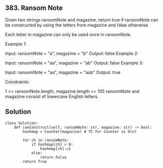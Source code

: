 ## 383. Ransom Note
Given two strings ransomNote and magazine, return true if ransomNote can be constructed by using the letters from magazine and false otherwise.

Each letter in magazine can only be used once in ransomNote.

 

Example 1:

Input: ransomNote = "a", magazine = "b"
Output: false
Example 2:

Input: ransomNote = "aa", magazine = "ab"
Output: false
Example 3:

Input: ransomNote = "aa", magazine = "aab"
Output: true
 

Constraints:

1 <= ransomNote.length, magazine.length <= 105
ransomNote and magazine consist of lowercase English letters.
## 
## Solution 
```
class Solution:
    def canConstruct(self, ransomNote: str, magazine: str) -> bool:
        hashmap = Counter(magazine) # TC for Counter is O(n)

        for ch in ransomNote:
            if hashmap[ch] > 0:
                hashmap[ch]-=1
            else:
                return False
        return True
```
